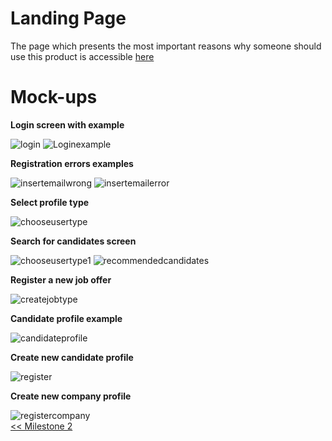 # Landing Page

The page which presents the most important reasons why someone should use this product is accessible <a href="index.html" target="_blank">here</a>


# Mock-ups
**Login screen with example**

<img src="/connect.github.io/images/Log in.png" alt="login" title="Log in">
<img src="/connect.github.io/images/Log in + input example.png" alt="Loginexample" >

**Registration errors examples**

<img src="/connect.github.io/images/Insert email address - wrong format.png" alt="insertemailwrong" >
<img src="/connect.github.io/images/Insert email address - no user found.png" alt="insertemailerror" >

**Select profile type**

<div id="soloImg">
  <img src="/connect.github.io/images/Choose user type.png" alt="chooseusertype" >
</div>

**Search for candidates screen**

<img src="/connect.github.io/images/Choose user type-1.png" alt="chooseusertype1" >
<img src="/connect.github.io/images/Recommended candidates.png" alt="recommendedcandidates" >

**Register a new job offer**

<div id="soloImg">
  <img src="/connect.github.io/images/Create job type.png" alt="createjobtype" >
</div>

**Candidate profile example**

<div id="soloImg">
  <img src="/connect.github.io/images/Candidate profile.png" alt="candidateprofile" >
</div>

**Create new candidate profile**

<div id="soloImg">
  <img src="/connect.github.io/images/Register.png" alt="register" >
</div>

**Create new company profile**

<div id="soloImg">
  <img src="/connect.github.io/images/Register company.png" alt="registercompany" >
</div>


<div style="text-align: left"> <a href="milestone2.html" target="_blank"> << Milestone 2 </a>  </div>

